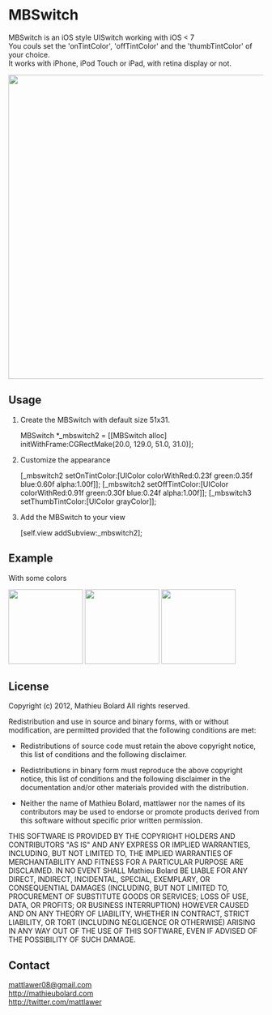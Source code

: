 MBSwitch
========

MBSwitch is an iOS style UISwitch working with iOS < 7<br />
You couls set the 'onTintColor', 'offTintColor' and the 'thumbTintColor' of your choice.<br />
It works with iPhone, iPod Touch or iPad, with retina display or not.<br />

<img width=600 src="https://raw.github.com/mattlawer/MBSwitch/master/README/anim.gif"/>


Usage
-----

1) Create the MBSwitch with default size 51x31.

	MBSwitch *_mbswitch2 = [[MBSwitch alloc] initWithFrame:CGRectMake(20.0, 129.0, 51.0, 31.0)];
    

2) Customize the appearance
	
    [_mbswitch2 setOnTintColor:[UIColor colorWithRed:0.23f green:0.35f blue:0.60f alpha:1.00f]];
    [_mbswitch2 setOffTintColor:[UIColor colorWithRed:0.91f green:0.30f blue:0.24f alpha:1.00f]];
    [_mbswitch3 setThumbTintColor:[UIColor grayColor]];

3) Add the MBSwitch to your view 
	
	[self.view addSubview:_mbswitch2];
    
    
Example
-------

With some colors

<img width=147 src="https://raw.github.com/mattlawer/MBSwitch/master/README/example.gif"/>
<img width=147 src="https://raw.github.com/mattlawer/MBSwitch/master/README/tint_example.gif"/>
<img width=147 src="https://raw.github.com/mattlawer/MBSwitch/master/README/tint_example2.gif"/>

    
License
-------

Copyright (c) 2012, Mathieu Bolard
All rights reserved.

Redistribution and use in source and binary forms, with or without modification, are permitted provided that the following conditions are met:
 
* Redistributions of source code must retain the above copyright notice, this list of conditions and the following disclaimer.
 
* Redistributions in binary form must reproduce the above copyright notice, this list of conditions and the following disclaimer in the documentation and/or other materials provided with the distribution.

* Neither the name of Mathieu Bolard, mattlawer nor the names of its contributors may be used to endorse or promote products derived from this software without specific prior written permission.

THIS SOFTWARE IS PROVIDED BY THE COPYRIGHT HOLDERS AND CONTRIBUTORS "AS IS" AND ANY EXPRESS OR IMPLIED WARRANTIES, INCLUDING, BUT NOT LIMITED TO, THE IMPLIED WARRANTIES OF MERCHANTABILITY AND FITNESS FOR A PARTICULAR PURPOSE ARE DISCLAIMED. IN NO EVENT SHALL Mathieu Bolard BE LIABLE FOR ANY DIRECT, INDIRECT, INCIDENTAL, SPECIAL, EXEMPLARY, OR CONSEQUENTIAL DAMAGES (INCLUDING, BUT NOT LIMITED TO, PROCUREMENT OF SUBSTITUTE GOODS OR SERVICES; LOSS OF USE, DATA, OR PROFITS; OR BUSINESS INTERRUPTION) HOWEVER CAUSED AND ON ANY THEORY OF LIABILITY, WHETHER IN CONTRACT, STRICT LIABILITY, OR TORT (INCLUDING NEGLIGENCE OR OTHERWISE) ARISING IN ANY WAY OUT OF THE USE OF THIS SOFTWARE, EVEN IF ADVISED OF THE POSSIBILITY OF SUCH DAMAGE.

Contact
-------

mattlawer08@gmail.com<br />
http://mathieubolard.com<br />
http://twitter.com/mattlawer
